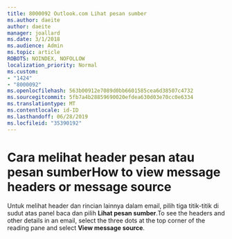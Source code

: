 ```yaml
---
title: 8000092 Outlook.com Lihat pesan sumber
ms.author: daeite
author: daeite
manager: joallard
ms.date: 3/1/2018
ms.audience: Admin
ms.topic: article
ROBOTS: NOINDEX, NOFOLLOW
localization_priority: Normal
ms.custom:
- "1424"
- "8000092"
ms.openlocfilehash: 563b00912e7089d0bb6601585cea6d38507c4732
ms.sourcegitcommit: 5fb7a4b28859690020efdea630d03e70cc0e6334
ms.translationtype: MT
ms.contentlocale: id-ID
ms.lasthandoff: 06/28/2019
ms.locfileid: "35390192"
---
```

# <a name="how-to-view-message-headers-or-message-source"></a><span data-ttu-id="2e2f8-102">Cara melihat header pesan atau pesan sumber</span><span class="sxs-lookup"><span data-stu-id="2e2f8-102">How to view message headers or message source</span></span>

<span data-ttu-id="2e2f8-103">Untuk melihat header dan rincian lainnya dalam email, pilih tiga titik-titik di sudut atas panel baca dan pilih **Lihat pesan sumber**.</span><span class="sxs-lookup"><span data-stu-id="2e2f8-103">To see the headers and other details in an email, select the three dots at the top corner of the reading pane and select **View message source**.</span></span>